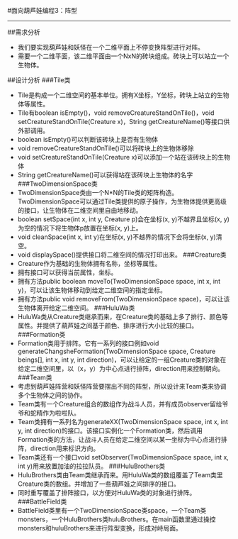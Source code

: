 #面向葫芦娃编程3：阵型
***
##需求分析
* 我们要实现葫芦娃和妖怪在一个二维平面上不停变换阵型进行对阵。
* 需要一个二维平面，该二维平面由一个NxN的砖块组成。砖块上可以站立一个生物体。

##设计分析
###Tile类
* Tile是构成一个二维空间的基本单位。拥有X坐标，Y坐标，砖块上站立的生物体等属性。
* Tile有boolean isEmpty()，void removeCreatureStandOnTile()，void setCreatureStandOnTile(Creature x)，String getCreatureName()等接口供外部调用。
* boolean isEmpty()可以判断该砖块上是否有生物体
* void removeCreatureStandOnTile()可以将砖块上的生物体移除
* void setCreatureStandOnTile(Creature x)可以添加一个站在该砖块上的生物体
* String getCreatureName()可以获得站在该砖块上生物体的名字
###TwoDimensionSpace类
* TwoDimensionSpace类由一个N*N的Tile类的矩阵构造。TwoDimensionSpace可以通过Tile类提供的原子操作，为生物体提供更高级的接口，让生物体在二维空间里自由地移动。
* boolean setSpace(int x, int y, Creature p)会在坐标(x, y)不越界且坐标(x, y)为空的情况下将生物体p放置在坐标(x, y)上。
* void cleanSpace(int x, int y)在坐标(x, y)不越界的情况下会将坐标(x, y)清空。
* void displaySpace()提供接口将二维空间的情况打印出来。
###Creature类
* Creature作为基础的生物体拥有名称，坐标等属性。
* 拥有接口可以获得当前属性，坐标。
* 拥有方法public boolean moveTo(TwoDimensionSpace space, int x, int y)，可以让该生物体移动到给定二维空间的指定坐标。
* 拥有方法public void removeFrom(TwoDimensionSpace space)，可以让该生物体离开给定二维空间。
###HuluWa类
* HuluWa类从Creature类继承而来，在Creature类的基础上多了排行、颜色等属性。并提供了葫芦娃之间基于颜色、排序进行大小比较的接口。
###Formation类
* Formation类用于排阵。它有一系列的接口例如void generateChangsheFormation(TwoDimensionSpace space, Creature beings[], int x, int y, int direction)，可以让给定的一组Creature类的对象在给定二维空间里，以（x，y）为中心点进行排阵，direction用来控制朝向。
###Team类
* 考虑到葫芦娃阵营和妖怪阵营要摆出不同的阵型，所以设计来Team类来协调多个生物体之间的协作。
* Team类有一个Creature组合的数组作为战斗人员，并有成员observer留给爷爷和蛇精作为啦啦队。
* Team类拥有一系列名为generateXX(TwoDimensionSpace space, int x, int y, int direction)的接口。该接口实例化一个Formation类，然后调用Formation类的方法，让战斗人员在给定二维空间以某一坐标为中心点进行排阵，direction用来标识方向。
* Team类还有一个接口void setObserver(TwoDimensionSpace space, int x, int y)用来放置加油的拉拉队员。
###HuluBrothers类
* HuluBrothers类由Team类继承而来。用HuluWa类的数组覆盖了Team类里Creature类的数组。并增加了一些葫芦娃之间排序的接口。
* 同时重写覆盖了排阵接口，以方便对HuluWa类的对象进行排阵。
###BattleField类
* BattleField类里有一个TwoDimensionSpace类space，一个Team类monsters，一个HuluBrothers类huluBrothers。在main函数里通过操控monsters和huluBrothers来进行阵型变换，形成对峙局面。